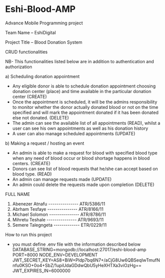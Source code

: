 # Eshi-Blood-AMP

Advance Mobile Programming project

Team Name – EshiDigital

Project Title – Blood Donation System

CRUD functionalities

NB- This functionalities listed below are in addition to authentication and authorization

a) Scheduling donation appointment

- Any eligible donor is able to schedule donation appointment choosing donation center (place) and time
available in the particular donation center (CREATE)
- Once the appointment is scheduled, it will be the admins responsibility to monitor whether the donor
actually donated blood or not on the time specified and will mark the appointment donated if it has
been donated else not donated. (DELETE)
- The admin can see the available list of all appointments (READ), whilst a user can see his own
appointments as well as his donation history
- A user can also manage scheduled appointments (UPDATE)

b) Making a request / hosting an event

- An admin is able to make a request for blood with specified blood type when any need of blood occur
or blood shortage happens in blood centers. (CREATE)
- Donors can see list of blood requests that he/she can accept based on blood type. (READ)
- An admin can manage requests made (UPDATE)
- An admin could delete the requests made upon completion (DELETE)

FULL NAME 
1. Abenezer Atnafu --------------- ATR/5386/11
2. Abrham Tesfaye  --------------- ATR/8166/11
3. Michael Solomon --------------- ATR/8786/11
4. Mihretu Teshale --------------- ATR/9693/11
5. Semere Talegngeta ------------- ETR/0229/11



How to run this project

- you must define .env file with the information described below
DATABASE_STRING=mongodb://localhost:27017/eshi-blood-amp
PORT=8000
NODE_ENV=DEVELOPMENT
JWT_SECRET_KEY=AS8+BiW+Pldp7bq6N7+/aCjG8Uw6QBSeqIwTmufNnfu0KSO+0o4+SbZ/1upiUdaGDdwQbU5yHeXHTXa3viOzHg==
JWT_EXPIRES_IN=6000000